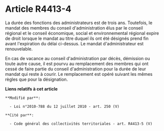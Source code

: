 # Article R4413-4

La durée des fonctions des administrateurs est de trois ans. Toutefois, le mandat des membres du conseil d'administration
élus par le conseil régional et le    conseil économique, social et environnemental régional expire de droit lorsque le
mandat au titre duquel ils ont été désignés prend fin avant l'expiration du délai ci-dessus. Le mandat d'administrateur est
renouvelable. 

En cas de vacance au conseil d'administration par décès, démission ou toute autre cause, il est pourvu au remplacement des
membres qui ont cessé de faire partie du conseil d'administration pour la durée de leur mandat qui reste à courir. Le
remplacement est opéré suivant les mêmes règles que pour la désignation.

**Liens relatifs à cet article**

	**Modifié par**:

	  - Loi n°2010-788 du 12 juillet 2010 - art. 250 (V)

	**Cité par**:

	  - Code général des collectivités territoriales - art. R4413-5 (V)
